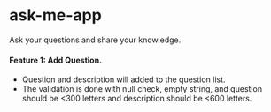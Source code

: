 # ask-me-app
Ask your questions and share your knowledge.

#### Feature 1: Add Question.
 * Question and description will added to the question list.
 * The validation is done with null check, empty string, and question should be <300 letters and description should be <600 letters.